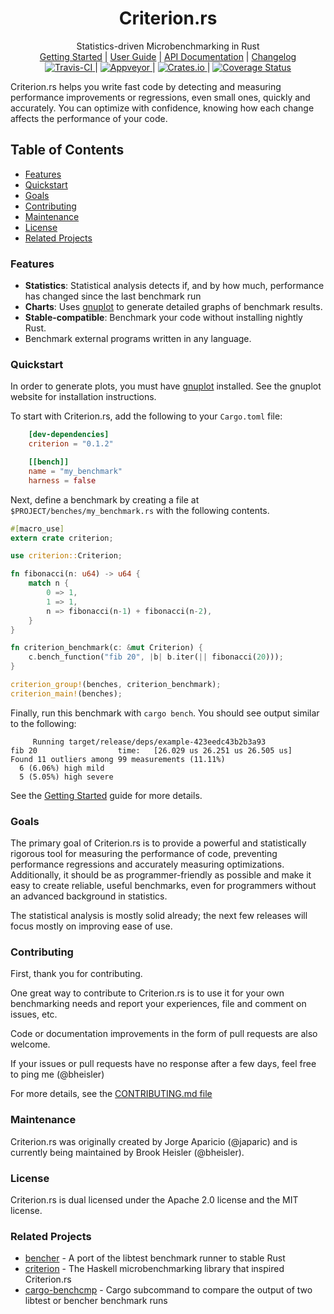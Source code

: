 <h1 align="center">Criterion.<span></span>rs</h1>

<div align="center">Statistics-driven Microbenchmarking in Rust</div>

<div align="center">
	<a href="https://japaric.github.io/criterion.rs/book/getting_started.html">Getting Started</a>
    |
    <a href="https://japaric.github.io/criterion.rs/book/index.html">User Guide</a>
    |
    <a href="https://japaric.github.io/criterion.rs/criterion/">API Documentation</a>
    |
    <a href="https://github.com/japaric/criterion.rs/blob/master/CHANGELOG.md">Changelog</a>
</div>

<div align="center">
	<a href="https://travis-ci.org/japaric/criterion.rs">
    	<img src="https://travis-ci.org/japaric/criterion.rs.svg?branch=master" alt="Travis-CI">
    </a>
    |
    <a href="https://ci.appveyor.com/project/bheisler/criterion-rs-vt9fl">
    	<img src="https://ci.appveyor.com/api/projects/status/4255ads9ctpupcl2?svg=true" alt="Appveyor">
    </a>
    |
    <a href="https://crates.io/crates/criterion">
        <img src="https://img.shields.io/crates/v/criterion.svg" alt="Crates.io">
    </a>
    |
    <a href="https://coveralls.io/github/bheisler/criterion.rs?branch=master">
        <img src="https://coveralls.io/repos/github/bheisler/criterion.rs/badge.svg?branch=master" alt="Coverage Status">
    </a>
</div>

Criterion.<span></span>rs helps you write fast code by detecting and measuring performance improvements or regressions, even small ones, quickly and accurately. You can optimize with confidence, knowing how each change affects the performance of your code.

## Table of Contents
- [Features](#features)
- [Quickstart](#quickstart)
- [Goals](#goals)
- [Contributing](#contributing)
- [Maintenance](#maintenance)
- [License](#license)
- [Related Projects](#related-projects)

### Features

- __Statistics__: Statistical analysis detects if, and by how much, performance has changed since the last benchmark run
- __Charts__: Uses [gnuplot](http://www.gnuplot.info/) to generate detailed graphs of benchmark results.
- __Stable-compatible__: Benchmark your code without installing nightly Rust.
- Benchmark external programs written in any language.

### Quickstart

In order to generate plots, you must have [gnuplot](http://www.gnuplot.info/) installed. See the gnuplot website for installation instructions.

To start with Criterion.<span></span>rs, add the following to your `Cargo.toml` file:

```toml
    [dev-dependencies]
    criterion = "0.1.2"

    [[bench]]
    name = "my_benchmark"
    harness = false
```

Next, define a benchmark by creating a file at `$PROJECT/benches/my_benchmark.rs` with the following contents.

```rust
#[macro_use]
extern crate criterion;

use criterion::Criterion;

fn fibonacci(n: u64) -> u64 {
    match n {
        0 => 1,
        1 => 1,
        n => fibonacci(n-1) + fibonacci(n-2),
    }
}

fn criterion_benchmark(c: &mut Criterion) {
    c.bench_function("fib 20", |b| b.iter(|| fibonacci(20)));
}

criterion_group!(benches, criterion_benchmark);
criterion_main!(benches);
```

Finally, run this benchmark with `cargo bench`. You should see output similar to the following:

```
     Running target/release/deps/example-423eedc43b2b3a93
fib 20                  time:   [26.029 us 26.251 us 26.505 us]
Found 11 outliers among 99 measurements (11.11%)
  6 (6.06%) high mild
  5 (5.05%) high severe
```

See the [Getting Started](https://japaric.github.io/criterion.rs/book/getting_started.html) guide for more details.

### Goals

The primary goal of Criterion.<span></span>rs is to provide a powerful and statistically rigorous tool for measuring the performance of code, preventing performance regressions and accurately measuring optimizations. Additionally, it should be as programmer-friendly as possible and make it easy to create reliable, useful benchmarks, even for programmers without an advanced background in statistics.

The statistical analysis is mostly solid already; the next few releases will focus mostly on improving ease of use.

### Contributing

First, thank you for contributing.

One great way to contribute to Criterion.<span></span>rs is to use it for your own benchmarking needs and report your experiences, file and comment on issues, etc.

Code or documentation improvements in the form of pull requests are also welcome.

If your issues or pull requests have no response after a few days, feel free to ping me (@bheisler)

For more details, see the [CONTRIBUTING.md file](https://github.com/japaric/criterion.rs/blob/master/CONTRIBUTING.md)

### Maintenance

Criterion.<span></span>rs was originally created by Jorge Aparicio (@japaric) and is currently being maintained by Brook Heisler (@bheisler).

### License

Criterion.<span></span>rs is dual licensed under the Apache 2.0 license and the MIT license.

### Related Projects

- [bencher](https://github.com/bluss/bencher) - A port of the libtest benchmark runner to stable Rust
- [criterion](http://www.serpentine.com/criterion/) - The Haskell microbenchmarking library that inspired Criterion.<span></span>rs
- [cargo-benchcmp](https://github.com/BurntSushi/cargo-benchcmp) - Cargo subcommand to compare the output of two libtest or bencher benchmark runs
